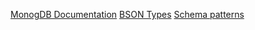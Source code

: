 [MonogDB Documentation](https://www.mongodb.com/docs/manual/)
[BSON Types](https://www.mongodb.com/docs/manual/reference/operator/query/type/#available-types)
[Schema patterns](https://www.mongodb.com/docs/manual/data-modeling/design-patterns/group-data/)
